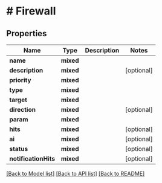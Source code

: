 # # Firewall

## Properties

Name | Type | Description | Notes
------------ | ------------- | ------------- | -------------
**name** | **mixed** |  |
**description** | **mixed** |  | [optional]
**priority** | **mixed** |  |
**type** | **mixed** |  |
**target** | **mixed** |  |
**direction** | **mixed** |  | [optional]
**param** | **mixed** |  |
**hits** | **mixed** |  | [optional]
**ai** | **mixed** |  | [optional]
**status** | **mixed** |  | [optional]
**notificationHits** | **mixed** |  | [optional]

[[Back to Model list]](../../README.md#models) [[Back to API list]](../../README.md#endpoints) [[Back to README]](../../README.md)
